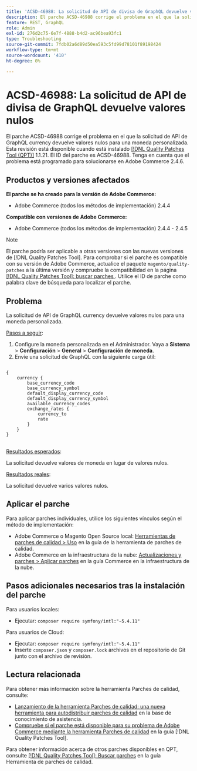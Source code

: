 ```yaml
---
title: 'ACSD-46988: La solicitud de API de divisa de GraphQL devuelve valores nulos'
description: El parche ACSD-46988 corrige el problema en el que la solicitud de API de GraphQL currency devuelve valores nulos para una moneda personalizada. Este parche está disponible cuando está instalada la [Quality Patches Tool (QPT)](https://experienceleague.adobe.com/en/docs/commerce-operations/tools/quality-patches-tool/quality-patches-tool-to-self-serve-quality-patches) 1.1.21. El ID del parche es ACSD-46988. Tenga en cuenta que el problema está programado para solucionarse en Adobe Commerce 2.4.6.
feature: REST, GraphQL
role: Admin
exl-id: 276d2c75-6e7f-4888-b4d2-ac96bea93fc1
type: Troubleshooting
source-git-commit: 7fdb02a6d89d50ea593c5fd99d78101f89198424
workflow-type: tm+mt
source-wordcount: '410'
ht-degree: 0%

---
```


# ACSD-46988: La solicitud de API de divisa de GraphQL devuelve valores nulos

El parche ACSD-46988 corrige el problema en el que la solicitud de API de GraphQL currency devuelve valores nulos para una moneda personalizada. Esta revisión está disponible cuando está instalado [[!DNL Quality Patches Tool (QPT)]](https://experienceleague.adobe.com/en/docs/commerce-operations/tools/quality-patches-tool/quality-patches-tool-to-self-serve-quality-patches) 1.1.21. El ID del parche es ACSD-46988. Tenga en cuenta que el problema está programado para solucionarse en Adobe Commerce 2.4.6.

## Productos y versiones afectados

**El parche se ha creado para la versión de Adobe Commerce:**

* Adobe Commerce (todos los métodos de implementación) 2.4.4

**Compatible con versiones de Adobe Commerce:**

* Adobe Commerce (todos los métodos de implementación) 2.4.4 - 2.4.5

>[!NOTE]
>
>El parche podría ser aplicable a otras versiones con las nuevas versiones de [!DNL Quality Patches Tool]. Para comprobar si el parche es compatible con su versión de Adobe Commerce, actualice el paquete `magento/quality-patches` a la última versión y compruebe la compatibilidad en la página [[!DNL Quality Patches Tool]: buscar parches ](https://experienceleague.adobe.com/tools/commerce-quality-patches/index.html). Utilice el ID de parche como palabra clave de búsqueda para localizar el parche.

## Problema

La solicitud de API de GraphQL currency devuelve valores nulos para una moneda personalizada.

<u>Pasos a seguir</u>:

1. Configure la moneda personalizada en el Administrador. Vaya a **Sistema** > **Configuración** > **General** > **Configuración de moneda**.
1. Envíe una solicitud de GraphQL con la siguiente carga útil:

<pre>
<code class="language-graphql">
&lbrace;
    currency &lbrace;
        base_currency_code
        base_currency_symbol
        default_display_currency_code
        default_display_currency_symbol
        available_currency_codes
        exchange_rates &lbrace;
            currency_to
            rate
        &rbrace;
    &rbrace;
&rbrace;
</code>
</pre>

<u>Resultados esperados</u>:

La solicitud devuelve valores de moneda en lugar de valores nulos.

<u>Resultados reales</u>:

La solicitud devuelve varios valores nulos.

## Aplicar el parche

Para aplicar parches individuales, utilice los siguientes vínculos según el método de implementación:

* Adobe Commerce o Magento Open Source local: [Herramientas de parches de calidad > Uso](/help/tools/quality-patches-tool/usage.md) en la guía de la herramienta de parches de calidad.
* Adobe Commerce en la infraestructura de la nube: [Actualizaciones y parches > Aplicar parches](https://experienceleague.adobe.com/docs/commerce-cloud-service/user-guide/develop/upgrade/apply-patches.html) en la guía Commerce en la infraestructura de la nube.

## Pasos adicionales necesarios tras la instalación del parche

Para usuarios locales:

* Ejecutar: `composer require symfony/intl:"~5.4.11"`

Para usuarios de Cloud:

* Ejecutar: `composer require symfony/intl:"~5.4.11"`
* Inserte `composer.json` y `composer.lock` archivos en el repositorio de Git junto con el archivo de revisión.

## Lectura relacionada

Para obtener más información sobre la herramienta Parches de calidad, consulte:

* [Lanzamiento de la herramienta Parches de calidad: una nueva herramienta para autodistribuir parches de calidad](https://experienceleague.adobe.com/en/docs/commerce-operations/tools/quality-patches-tool/quality-patches-tool-to-self-serve-quality-patches) en la base de conocimiento de asistencia.
* [Compruebe si el parche está disponible para su problema de Adobe Commerce mediante la herramienta Parches de calidad](/help/tools/quality-patches-tool/patches-available-in-qpt/check-patch-for-magento-issue-with-magento-quality-patches.md) en la guía [!DNL Quality Patches Tool].

Para obtener información acerca de otros parches disponibles en QPT, consulte [[!DNL Quality Patches Tool]: Buscar parches](https://experienceleague.adobe.com/tools/commerce-quality-patches/index.html) en la guía Herramienta de parches de calidad.

